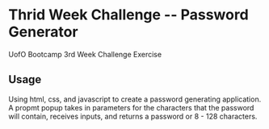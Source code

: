# Thrid Week Challenge -- Password Generator

UofO Bootcamp 3rd Week Challenge Exercise

## Usage

Using html, css, and javascript to create a password generating application. A propmt popup takes in parameters for the characters that the password will contain, receives inputs, and returns a password or 8 - 128 characters.
